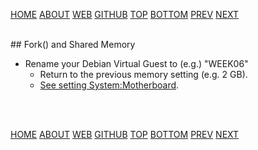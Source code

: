---
---

[HOME](index.md)
[ABOUT](README.md)
[WEB](https://osp4diss.vlsm.org/)
[GITHUB](https://github.com/os2xx/osp4diss/)
[TOP](#)
[BOTTOM](#endofpage)
[PREV](index.md#idx0706)
[NEXT](index.md#idx0706)

<br>
## Fork() and Shared Memory

* Rename your Debian Virtual Guest to (e.g.) "WEEK06"
  * Return to the previous memory setting (e.g. 2 GB).
  * [See setting System:Motherboard](DebianGuestOnVirtualBox3.md#idx01).

<br id="endofpage"><br>

[HOME](index.md)
[ABOUT](README.md)
[WEB](https://osp4diss.vlsm.org/)
[GITHUB](https://github.com/os2xx/osp4diss)
[TOP](#)
[BOTTOM](#endofpage)
[PREV](index.md#idx0706)
[NEXT](index.md#idx0706)
<br>

